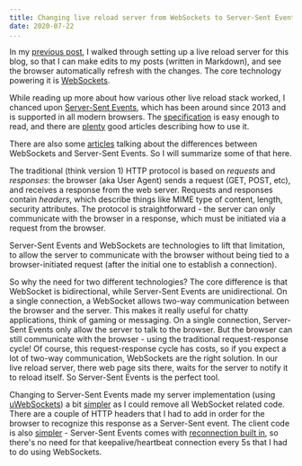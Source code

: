 ```yaml
---
title: Changing live reload server from WebSockets to Server-Sent Events
date: 2020-07-22
...
```


In my [previous post](simple-live-reload.html), I walked through setting up a live reload server for this blog, so that I can make edits to my posts (written in Markdown), and see the browser automatically refresh with the changes. The core technology powering it is [WebSockets][].

While reading up more about how various other live reload stack worked, I chanced upon [Server-Sent Events][], which has been around since 2013 and is supported in all modern browsers. The [specification][] is easy enough to read, and there are [plenty](https://www.html5rocks.com/en/tutorials/eventsource/basics/) good articles describing how to use it.

There are also some [articles](https://apifriends.com/api-streaming/server-sent-events/) talking about the differences between WebSockets and Server-Sent Events. So I will summarize some of that here.

The traditional (think version 1) HTTP protocol is based on *requests* and *responses*: the browser (aka User Agent) sends a request (GET, POST, etc), and receives a response from the web server. Requests and responses contain *headers*, which describe things like MIME type of content, length, security attributes. The protocol is straightforward - the server can only communicate with the browser in a response, which must be initiated via a request from the browser.

Server-Sent Events and WebSockets are technologies to lift that limitation, to allow the server to communicate with the browser without being tied to a browser-initiated request (after the initial one to establish a connection).

So why the need for two different technologies? The core difference is that WebSocket is bidirectional, while Server-Sent Events are unidirectional. On a single connection, a WebSocket allows two-way communication between the browser and the server. This makes it really useful for chatty applications, think of gaming or messaging. On a single connection, Server-Sent Events only allow the server to talk to the browser. But the browser can still communicate with the browser - using the traditional request-response cycle! Of course, this request-response cycle has costs, so if you expect a lot of two-way communication, WebSockets are the right solution. In our live reload server, there web page sits there, waits for the server to notify it to reload itself. So Server-Sent Events is the perfect tool.

Changing to Server-Sent Events made my server implementation (using [uWebSockets][]) a bit [simpler](https://github.com/ngzhian/blog/commit/e76e9643653ecb657ebbcca2973c96e5b6c7cc37#diff-b388e57e18c6815f3bdd3a6412184385) as I could remove all WebSocket related code. There are a couple of HTTP headers that I had to add in order for the browser to recognize this response as a Server-Sent event. The client code is also [simpler](https://github.com/ngzhian/blog/commit/e76e9643653ecb657ebbcca2973c96e5b6c7cc37#diff-f97398ef174621550b8bd9ce11234a54) - Server-Sent Events comes with [reconnection built in], so there's no need for that keepalive/heartbeat connection every 5s that I had to do using WebSockets.

[WebSockets]: https://developer.mozilla.org/en-US/docs/Web/API/WebSockets_API
[uWebSockets]: https://github.com/uNetworking/uWebSockets
[Server-sent events]: https://en.wikipedia.org/wiki/Server-sent_events
[specification]: https://html.spec.whatwg.org/multipage/server-sent-events.html
[reconnection built in]: https://html.spec.whatwg.org/multipage/server-sent-events.html#reestablish-the-connection
